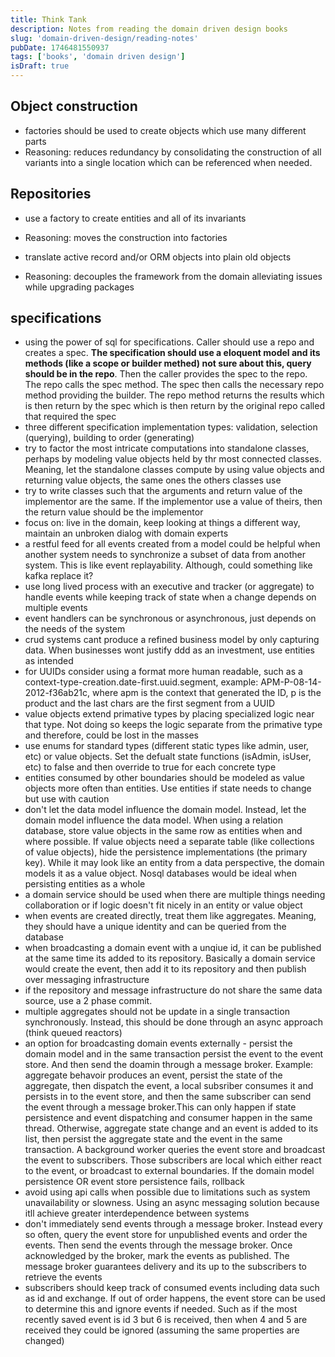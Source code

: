 ```yaml
---
title: Think Tank
description: Notes from reading the domain driven design books
slug: 'domain-driven-design/reading-notes'
pubDate: 1746481550937
tags: ['books', 'domain driven design']
isDraft: true
---
```


## Object construction

- factories should be used to create objects which use many different parts
- Reasoning: reduces redundancy by consolidating the construction of all variants into a single location which can be referenced when needed.

## Repositories

- use a factory to create entities and all of its invariants
- Reasoning: moves the construction into factories

- translate active record and/or ORM objects into plain old objects
- Reasoning: decouples the framework from the domain alleviating issues while upgrading packages

## specifications

- using the power of sql for specifications. Caller should use a repo and creates a spec. **The specification should use a eloquent model and its methods (like a scope or builder methed) not sure about this, query should be in the repo**. Then the caller provides the spec to the repo. The repo calls the spec method. The spec then calls the necessary repo method providing the builder. The repo method returns the results which is then return by the spec which is then return by the original repo called that required the spec
- three different specification implementation types: validation, selection (querying), building to order (generating)
- try to factor the most intricate computations into standalone classes, perhaps by modeling value objects held by thr most connected classes. Meaning, let the standalone classes compute by using value objects and returning value objects, the same ones the others classes use
- try to write classes such that the arguments and return value of the implementor are the same. If the implementor use a value of theirs, then the return value should be the implementor
- focus on: live in the domain, keep looking at things a different way, maintain an unbroken dialog with domain experts
- a restful feed for all events created from a model could be helpful when another system needs to synchronize a subset of data from another system. This is like event replayability. Although, could something like kafka replace it?
- use long lived process with an executive and tracker (or aggregate) to handle events while keeping track of state when a change depends on multiple events
- event handlers can be synchronous or asynchronous, just depends on the needs of the system
- crud systems cant produce a refined business model by only capturing data. When businesses wont justify ddd as an investment, use entities as intended
- for UUIDs consider using a format more human readable, such as a context-type-creation.date-first.uuid.segment, example: APM-P-08-14-2012-f36ab21c, where apm is the context that generated the ID, p is the product and the last chars are the first segment from a UUID
- value objects extend primative types by placing specialized logic near that type. Not doing so keeps the logic separate from the primative type and therefore, could be lost in the masses
- use enums for standard types (different static types like admin, user, etc) or value objects. Set the defualt state functions (isAdmin, isUser, etc) to false and then override to true for each concrete type
- entities consumed by other boundaries should be modeled as value objects more often than entities. Use entities if state needs to change but use with caution
- don't let the data model influence the domain model. Instead, let the domain model influence the data model. When using a relation database, store value objects in the same row as entities when and where possible. If value objects need a separate table (like collections of value objects), hide the persistence implementations (the primary key). While it may look like an entity from a data perspective, the domain models it as a value object. Nosql databases would be ideal when persisting entities as a whole
- a domain service should be used when there are multiple things needing collaboration or if logic doesn't fit nicely in an entity or value object
- when events are created directly, treat them like aggregates. Meaning, they should have a unique identity and can be queried from the database
- when broadcasting a domain event with a unqiue id, it can be published at the same time its added to its repository. Basically a domain service would create the event, then add it to its repository and then publish over messaging infrastructure
- if the repository and message infrastructure do not share the same data source, use a 2 phase commit.
- multiple aggregates should not be update in a single transaction synchronously. Instead, this should be done through an async approach (think queued reactors)
- an option for broadcasting domain events externally - persist the domain model and in the same transaction persist the event to the event store. And then send the doamin through a message broker. Example: aggregate behavoir produces an event, persist the state of the aggregate, then dispatch the event, a local subsriber consumes it and persists in to the event store, and then the same subscriber can send the event through a message broker.This can only happen if state persistence and event dispatching and consumer happen in the same thread. Otherwise, aggregate state change and an event is added to its list, then persist the aggregate state and the event in the same transaction. A background worker queries the event store and broadcast the event to subscribers. Those subscribers are local which either react to the event, or broadcast to external boundaries. If the domain model persistence OR event store persistence fails, rollback
- avoid using api calls when possible due to limitations such as system unavailability or slowness. Using an async messaging solution because itll achieve greater interdependence between systems
- don't immediately send events through a message broker. Instead every so often, query the event store for unpublished events and order the events. Then send the events through the message broker. Once acknowledged by the broker, mark the events as published. The message broker guarantees delivery and its up to the subscribers to retrieve the events
- subscribers should keep track of consumed events including data such as id and exchange. If out of order happens, the event store can be used to determine this and ignore events if needed. Such as if the most recently saved event is id 3 but 6 is received, then when 4 and 5 are received they could be ignored (assuming the same properties are changed)
